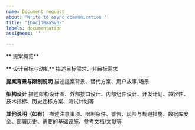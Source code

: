 ```yaml
---
name: Document request
about: 'Write to async communication '
title: "[Doc]DBaaSv0-"
labels: documentation
assignees: ''

---
```


** 提案概览**

** 设计目标与动机**
描述目标需求、非目标需求

**提案背景与限制说明**
描述提案背景、替代方案、用户故事/场景

**架构设计**
描述架构设计图、外部接口设计、内部组件设计、开发计划、兼容性、技术指标、历史迁移方案、测试计划等

**其他说明（如有）**
描述注意事项、限制条件、警告、风险与规避措施、数据库安全、部署历史、需要的基础设施、参考文档/文献等
